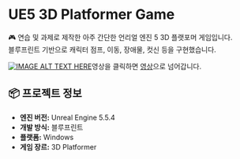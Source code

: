 
# UE5 3D Platformer Game

🎮 연습 및 과제로 제작한 아주 간단한 언리얼 엔진 5 3D 플랫포머 게임입니다.  
블루프린트 기반으로 캐릭터 점프, 이동, 장애물, 컷신 등을 구현했습니다.

[![IMAGE ALT TEXT HERE](https://velog.velcdn.com/images/gwakgh/post/d3bae03b-5c76-492d-80aa-ed4dbe0f24eb/image.PNG
)](https://youtu.be/oX2OUy_9Lw0?si=DQdp2NQab4Xs4xqz)영상을 클릭하면 [영상](https://www.youtube.com/watch?v=oX2OUy_9Lw0)으로 넘어갑니다.


## 📦 프로젝트 정보

- **엔진 버전:** Unreal Engine 5.5.4
- **개발 방식:** 블루프린트
- **플랫폼:** Windows
- **게임 장르:** 3D Platformer
